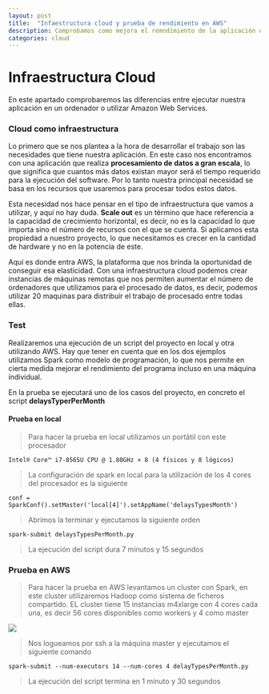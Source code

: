 ```yaml
---
layout: post
title:  "Infaestructura cloud y prueba de rendimiento en AWS"
description: Comprobamos como mejora el remndimiento de la aplicación con una infraestructura cloud
categories: cloud
---
```


#   Infraestructura Cloud

En este apartado comprobaremos las diferencias entre ejecutar nuestra aplicación en un ordenador o utilizar Amazon Web Services.

### Cloud como infraestructura
Lo primero que se nos plantea a la hora de desarrollar el trabajo son las necesidades que tiene nuestra aplicación. En este caso nos encontramos con una aplicación que realiza **procesamiento de datos a gran escala**, lo que significa que cuantos más datos existan mayor será el tiempo requerido para la ejecución del software.  Por lo tanto nuestra principal necesidad se basa en los recursos que usaremos para procesar todos estos datos.

Esta necesidad nos hace pensar en el tipo de infraestructura que vamos a utilizar, y aquí no hay duda. **Scale out** es un término que hace referencia a la capacidad de crecimiento horizontal, es decir, no es la capacidad lo que importa sino el número de recursos con el que se cuenta. Si aplicamos esta propiedad a nuestro proyecto, lo que necesitamos es crecer en la cantidad de hardware y no en la potencia de este.

Aquí es donde entra AWS, la  plataforma que nos brinda la oportunidad de conseguir esa elasticidad. Con una infraestructura cloud podemos crear instancias de máquinas remotas que nos permiten aumentar el número de ordenadores que utilizamos para el procesado de datos, es decir, podemos utilizar 20 maquinas para distribuir el trabajo de procesado entre todas ellas. 

### Test
Realizaremos una ejecución de un script del proyecto en local y otra utilizando AWS. Hay que tener en cuenta que en los dos ejemplos utilizamos Spark como modelo de programación, lo que nos permite en cierta medida mejorar el rendimiento del programa incluso en una máquina individual.

En la prueba se ejecutará uno de los casos del proyecto, en concreto el script **delaysTyperPerMonth**
#### Prueba en local
>Para hacer la prueba en local utilizamos un portátil con este procesador 

	Intel® Core™ i7-8565U CPU @ 1.80GHz × 8 (4 físicos y 8 lógicos)

>La configuración de spark en local para la utilización de los 4 cores del procesador es la siguiente

	conf = SparkConf().setMaster('local[4]').setAppName('delaysTypesMonth')

>Abrimos la terminar y ejecutamos la siguiente orden

	spark-submit delaysTypesPerMonth.py

>La ejecución del script dura 7 minutos y 15 segundos


### Prueba en AWS 
>Para hacer la prueba en AWS levantamos un cluster con Spark, en este cluster utilizaremos Hadoop como sistema de ficheros compartido. EL cluster tiene 15 instancias m4xlarge con 4 cores cada una, es decir 56 cores disponibles como workers y 4 como master

![]({{site.baseurl}}/images/aws2.png)


>Nos logueamos por ssh a la máquina master y ejecutamos el siguiente comando

    spark-submit --num-executors 14 --num-cores 4 delayTypesPerMonth.py

>La ejecución del script termina en 1 minuto y 30 segundos
